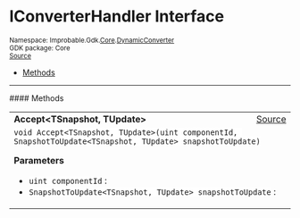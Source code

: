 
# IConverterHandler Interface
<sup>
Namespace: Improbable.Gdk.<a href="{{urlRoot}}/api/core-index">Core</a>.<a href="{{urlRoot}}/api/core/dynamic-converter">DynamicConverter</a><br/>
GDK package: Core<br/>
<a href="https://www.github.com/spatialos/gdk-for-unity/blob/0.2.2/workers/unity/Packages/com.improbable.gdk.core/Dynamic/DynamicConverter.cs/#L11">Source</a>
<style>
a code {
                    padding: 0em 0.25em!important;
}
code {
                    background-color: #ffffff!important;
}
</style>
</sup>
<nav id="pageToc" class="page-toc"><ul><li><a href="#methods">Methods</a>
</ul></nav>













</p>
<hr style="width:100%; border-top-color:#d8d8d8" />
#### Methods


</p>




<table width="100%">
    <tr>
        <td style="border-right:none"><b>Accept&lt;TSnapshot, TUpdate&gt;</b></td>
        <td style="border-left:none; text-align:right"><a href="https://www.github.com/spatialos/gdk-for-unity/blob/0.2.2/workers/unity/Packages/com.improbable.gdk.core/Dynamic/DynamicConverter.cs/#L13">Source</a></td>
    </tr>
    <tr>
        <td colspan="2">
<code>void Accept&lt;TSnapshot, TUpdate&gt;(uint componentId, SnapshotToUpdate&lt;TSnapshot, TUpdate&gt; snapshotToUpdate)</code></p>



</p>

<b>Parameters</b>

<ul>
<li><code>uint componentId</code> : </li>
<li><code>SnapshotToUpdate&lt;TSnapshot, TUpdate&gt; snapshotToUpdate</code> : </li>
</ul>





</td>
    </tr>
</table>





